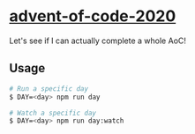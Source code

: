 # [advent-of-code-2020](https://adventofcode.com/2020)

Let's see if I can actually complete a whole AoC!

## Usage

```bash
# Run a specific day
$ DAY=<day> npm run day

# Watch a specific day
$ DAY=<day> npm run day:watch
```
